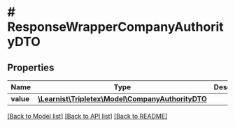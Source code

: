 # # ResponseWrapperCompanyAuthorityDTO

## Properties

Name | Type | Description | Notes
------------ | ------------- | ------------- | -------------
**value** | [**\Learnist\Tripletex\Model\CompanyAuthorityDTO**](CompanyAuthorityDTO.md) |  | [optional]

[[Back to Model list]](../../README.md#models) [[Back to API list]](../../README.md#endpoints) [[Back to README]](../../README.md)
